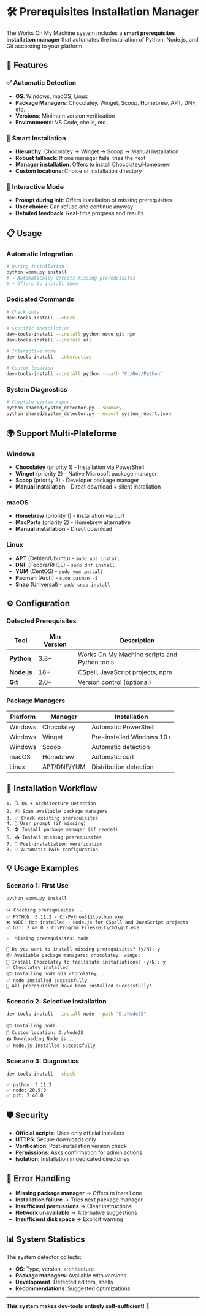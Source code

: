 # 🛠️ Prerequisites Installation Manager

The Works On My Machine system includes a **smart prerequisites installation manager** that automates the installation of Python, Node.js, and Git according to your platform.

## 🎯 **Features**

### ✅ **Automatic Detection**
- **OS**: Windows, macOS, Linux
- **Package Managers**: Chocolatey, Winget, Scoop, Homebrew, APT, DNF, etc.
- **Versions**: Minimum version verification
- **Environments**: VS Code, shells, etc.

### 🚀 **Smart Installation**
- **Hierarchy**: Chocolatey → Winget → Scoop → Manual installation
- **Robust fallback**: If one manager fails, tries the next
- **Manager installation**: Offers to install Chocolatey/Homebrew
- **Custom locations**: Choice of installation directory

### 🤔 **Interactive Mode**
- **Prompt during init**: Offers installation of missing prerequisites
- **User choice**: Can refuse and continue anyway
- **Detailed feedback**: Real-time progress and results

## 📋 **Usage**

### **Automatic Integration**
```bash
# During installation
python womm.py install
# → Automatically detects missing prerequisites
# → Offers to install them
```

### **Dedicated Commands**
```bash
# Check only
dev-tools-install --check

# Specific installation
dev-tools-install --install python node git npm
dev-tools-install --install all

# Interactive mode
dev-tools-install --interactive

# Custom location
dev-tools-install --install python --path "C:/Dev/Python"
```

### **System Diagnostics**
```bash
# Complete system report
python shared/system_detector.py --summary
python shared/system_detector.py --export system_report.json
```

## 🌍 **Support Multi-Plateforme**

### **Windows**
- **Chocolatey** (priority 1) - Installation via PowerShell
- **Winget** (priority 2) - Native Microsoft package manager
- **Scoop** (priority 3) - Developer package manager
- **Manual installation** - Direct download + silent installation

### **macOS**
- **Homebrew** (priority 1) - Installation via curl
- **MacPorts** (priority 2) - Homebrew alternative
- **Manual installation** - Direct download

### **Linux**
- **APT** (Debian/Ubuntu) - `sudo apt install`
- **DNF** (Fedora/RHEL) - `sudo dnf install`
- **YUM** (CentOS) - `sudo yum install`
- **Pacman** (Arch) - `sudo pacman -S`
- **Snap** (Universal) - `sudo snap install`

## ⚙️ **Configuration**

### **Detected Prerequisites**
| Tool | Min Version | Description |
|------|-------------|-------------|
| **Python** | 3.8+ | Works On My Machine scripts and Python tools |
| **Node.js** | 18+ | CSpell, JavaScript projects, npm |
| **Git** | 2.0+ | Version control (optional) |

### **Package Managers**
| Platform | Manager | Installation |
|----------|---------|--------------|
| Windows | Chocolatey | Automatic PowerShell |
| Windows | Winget | Pre-installed Windows 10+ |
| Windows | Scoop | Automatic detection |
| macOS | Homebrew | Automatic curl |
| Linux | APT/DNF/YUM | Distribution detection |

## 🔧 **Installation Workflow**

```
1. 🔍 OS + Architecture Detection
2. 📦 Scan available package managers
3. ✅ Check existing prerequisites
4. 🤔 User prompt (if missing)
5. 🛠️ Install package manager (if needed)
6. 📥 Install missing prerequisites
7. 🔄 Post-installation verification
8. ✅ Automatic PATH configuration
```

## 💡 **Usage Examples**

### **Scenario 1: First Use**
```bash
python womm.py install
```
```
🔍 Checking prerequisites...
✅ PYTHON: 3.11.3 - C:\Python311\python.exe
❌ NODE: Not installed - Node.js for CSpell and JavaScript projects
✅ GIT: 2.40.0 - C:\Program Files\Git\cmd\git.exe

⚠️  Missing prerequisites: node

🤔 Do you want to install missing prerequisites? (y/N): y
📦 Available package managers: chocolatey, winget
🍫 Install Chocolatey to facilitate installations? (y/N): y
✅ Chocolatey installed
📦 Installing node via chocolatey...
✅ node installed successfully
🎉 All prerequisites have been installed successfully!
```

### **Scenario 2: Selective Installation**
```bash
dev-tools-install --install node --path "D:/NodeJS"
```
```
📦 Installing node...
📁 Custom location: D:/NodeJS
📥 Downloading Node.js...
✅ Node.js installed successfully
```

### **Scenario 3: Diagnostics**
```bash
dev-tools-install --check
```
```
✅ python: 3.11.3
✅ node: 20.9.0
✅ git: 2.40.0
```

## 🛡️ **Security**

- **Official scripts**: Uses only official installers
- **HTTPS**: Secure downloads only
- **Verification**: Post-installation version check
- **Permissions**: Asks confirmation for admin actions
- **Isolation**: Installation in dedicated directories

## 🚨 **Error Handling**

- **Missing package manager** → Offers to install one
- **Installation failure** → Tries next package manager
- **Insufficient permissions** → Clear instructions
- **Network unavailable** → Alternative suggestions
- **Insufficient disk space** → Explicit warning

## 📊 **System Statistics**

The system detector collects:
- **OS**: Type, version, architecture
- **Package managers**: Available with versions
- **Development**: Detected editors, shells
- **Recommendations**: Suggested optimizations

---

**This system makes dev-tools entirely self-sufficient! 🎉**